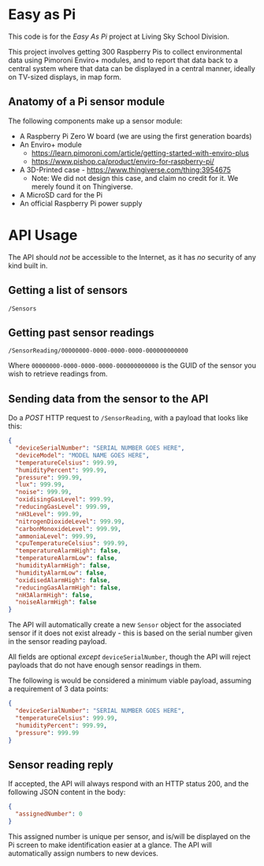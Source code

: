# Easy as Pi

This code is for the _Easy As Pi_ project at Living Sky School Division.

This project involves getting 300 Raspberry Pis to collect environmental data using Pimoroni Enviro+ modules, and to report that data back to a central system where that data can be displayed in a central manner, ideally on TV-sized displays, in map form.

## Anatomy of a Pi sensor module
The following components make up a sensor module:
 - A Raspberry Pi Zero W board (we are using the first generation boards)
 - An Enviro+ module
   - https://learn.pimoroni.com/article/getting-started-with-enviro-plus
   - https://www.pishop.ca/product/enviro-for-raspberry-pi/
 - A 3D-Printed case - https://www.thingiverse.com/thing:3954675
   - Note: We did not design this case, and claim no credit for it. We merely found it on Thingiverse.
 - A MicroSD card for the Pi
 - An official Raspberry Pi power supply



 # API Usage

The API should _not_ be accessible to the Internet, as it has _no_ security of any kind built in.

 ## Getting a list of sensors

 ```
 /Sensors
 ```

 ## Getting past sensor readings
 ```
 /SensorReading/00000000-0000-0000-0000-000000000000                
 ```
 Where `00000000-0000-0000-0000-000000000000` is the GUID of the sensor you wish to retrieve readings from.

 ## Sending data from the sensor to the API
 Do a _POST_ HTTP request to `/SensorReading`, with a payload that looks like this:

```json
{
  "deviceSerialNumber": "SERIAL NUMBER GOES HERE",
  "deviceModel": "MODEL NAME GOES HERE",
  "temperatureCelsius": 999.99,
  "humidityPercent": 999.99,
  "pressure": 999.99,
  "lux": 999.99,
  "noise": 999.99,
  "oxidisingGasLevel": 999.99,
  "reducingGasLevel": 999.99,
  "nH3Level": 999.99,
  "nitrogenDioxideLevel": 999.99,
  "carbonMonoxideLevel": 999.99,
  "ammoniaLevel": 999.99,
  "cpuTemperatureCelsius": 999.99,
  "temperatureAlarmHigh": false,
  "temperatureAlarmLow": false,
  "humidityAlarmHigh": false,
  "humidityAlarmLow": false,
  "oxidisedAlarmHigh": false,
  "reducingGasAlarmHigh": false,
  "nH3AlarmHigh": false,
  "noiseAlarmHigh": false
}
```

The API will automatically create a new `Sensor` object for the associated sensor if it does not exist already - this is based on the serial number given in the sensor reading payload.

All fields are optional _except_ `deviceSerialNumber`, though the API will reject payloads that do not have enough sensor readings in them. 

The following is would be considered a minimum viable payload, assuming a requirement of 3 data points:

```json
{
  "deviceSerialNumber": "SERIAL NUMBER GOES HERE",
  "temperatureCelsius": 999.99,
  "humidityPercent": 999.99,
  "pressure": 999.99
}
```

## Sensor reading reply

If accepted, the API will always respond with an HTTP status 200, and the following JSON content in the body:

```json
{
  "assignedNumber": 0
}
```

This assigned number is unique per sensor, and is/will be displayed on the Pi screen to make identification easier at a glance. The API will automatically assign numbers to new devices.

